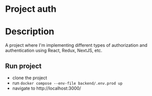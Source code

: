 # Project auth

# Description
A project where I'm implementing different types of authorization and authentication using React, Redux, NextJS, etc.

## Run project
- clone the project
- run ```docker compose --env-file backend/.env.prod up```
- navigate to http://localhost:3000/

